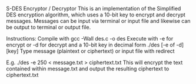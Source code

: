 S-DES Encryptor / Decryptor
This is an implementation of the Simplified DES encryption algorithm, which uses a 10-bit key to encrypt and decrypt messages. Messages can be input via terminal or input file and likewise can be output to terminal or output file. 

Instructions:
Compile with
gcc -Wall des.c -o des
Execute with -e for encrypt or -d for decrypt and a 10-bit key in decimal form
./des [-e of -d] [key]
Type message (plaintext or ciphertext) or input file with redirect

E.g. ./des -e 250 < message.txt > ciphertext.txt
This will encrypt the text contained within message.txt and output the resulting ciphertext to ciphertext.txt

